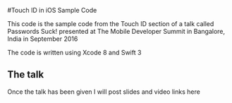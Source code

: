 #Touch ID in iOS Sample Code

This code is the sample code from the Touch ID section of a talk called Passwords Suck! presented at The Mobile Developer Summit in Bangalore, India in September 2016

The code is written using Xcode 8 and Swift 3

## The talk
Once the talk has been given I will post slides and video links here
